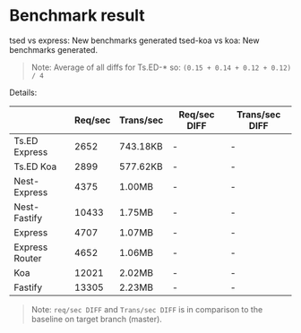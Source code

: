 # Benchmark result

tsed vs express: New benchmarks generated
tsed-koa vs koa: New benchmarks generated.

> Note: 
> Average of all diffs for Ts.ED-* so: `(0.15 + 0.14 + 0.12 + 0.12) / 4`

Details:

|                | Req/sec | Trans/sec | Req/sec DIFF | Trans/sec DIFF |
| -------------- | ------- | --------- | ------------ | -------------- |
| Ts.ED Express  | 2652    | 743.18KB  | -            | -              |
| Ts.ED Koa      | 2899    | 577.62KB  | -            | -              |
| Nest-Express   | 4375    | 1.00MB    | -            | -              |
| Nest-Fastify   | 10433   | 1.75MB    | -            | -              |
| Express        | 4707    | 1.07MB    | -            | -              |
| Express Router | 4652    | 1.06MB    | -            | -              |
| Koa            | 12021   | 2.02MB    | -            | -              |
| Fastify        | 13305   | 2.23MB    | -            | -              |

> Note:
> `req/sec DIFF` and `Trans/sec DIFF` is in comparison to the baseline on target branch (master).